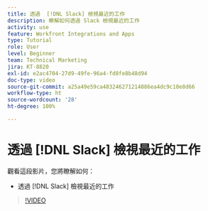 ```yaml
---
title: 透過  [!DNL Slack] 檢視最近的工作
description: 瞭解如何透過 Slack 檢視最近的工作
activity: use
feature: Workfront Integrations and Apps
type: Tutorial
role: User
level: Beginner
team: Technical Marketing
jira: KT-8820
exl-id: e2ac4704-27d9-49fe-96a4-fd8fe8b48d94
doc-type: video
source-git-commit: a25a49e59ca483246271214886ea4dc9c10e8d66
workflow-type: ht
source-wordcount: '28'
ht-degree: 100%

---
```


# 透過 [!DNL Slack] 檢視最近的工作

觀看這段影片，您將瞭解如何：

* 透過 [!DNL Slack] 檢視最近的工作

>[!VIDEO](https://video.tv.adobe.com/v/335120/?quality=12&learn=on)
